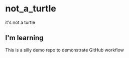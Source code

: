 # not_a_turtle
it's not a turtle

## I'm learning

This is a silly demo repo to demonstrate GitHub workflow
